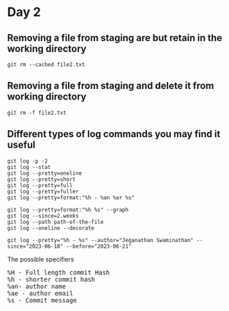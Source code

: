 # Day 2

## Removing a file from staging are but retain in the working directory
```
git rm --cached file2.txt
```

## Removing a file from staging and delete it from working directory
```
git rm -f file2.txt
```

## Different types of log commands you may find it useful
```
git log -p -2
git log --stat
git log --pretty=oneline
git log --pretty=short
git log --pretty=full
git log --pretty=fuller
git log --pretty=format:"%h - %an %ar %s"

git log --pretty=format:"%h %s" --graph
git log --since=2.weeks
git log --path path-of-the-file
git log --oneline --decorate

git log --pretty="%h - %s" --author="Jeganathan Swaminathan" --since="2023-06-18" --before="2023-06-21"
```

The possible specifiers
<pre>
%H - Full length commit Hash
%h - shorter commit hash
%an- author name
%ae - author email
%s - Commit message
</pre>
